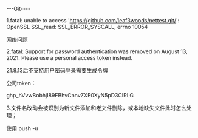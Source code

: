 ---Git----

1.fatal: unable to access 'https://github.com/leaf3woods/nettest.git/': OpenSSL SSL_read: SSL_ERROR_SYSCALL, errno 10054

网络问题



2.fatal: Support for password authentication was removed on August 13, 2021. Please use a personal access token instead.

21.8.13后不支持用户密码登录需要生成令牌

公司token：

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



3.文件名改动会被识别为新文件添加和老文件删除，或本地缺失文件此时怎么处理；

使用 push -u

